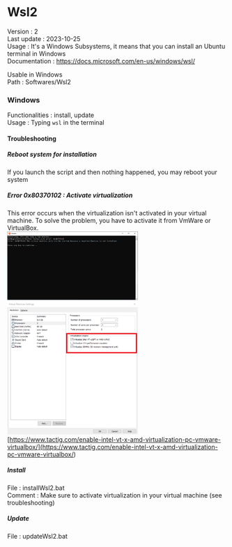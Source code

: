 # Wsl2  
  
Version : 2  
Last update : 2023-10-25  
Usage : It's a Windows Subsystems, it means that you can install an Ubuntu terminal in Windows  
Documentation : https://docs.microsoft.com/en-us/windows/wsl/  
  
Usable in Windows  
Path : Softwares/Wsl2  
  
### Windows  
  
Functionalities : install, update  
Usage : Typing `wsl` in the terminal  
#### Troubleshooting  
  
##### Reboot system for installation  
  
If you launch the script and then nothing happened, you may reboot your system  
##### Error 0x80370102 : Activate virtualization  
  
This error occurs when the virtualization isn't activated in your virtual machine. To solve the problem, you have to activate it from VmWare or VirtualBox.  
[<img src=../Troubleshooting/Wsl/Wsl_virtualization_error.png width="300"/>](../Troubleshooting/Wsl/Wsl_virtualization_error.png)  
[<img src=../Troubleshooting/Wsl/Wsl_virtualization_solution.png width="300"/>](../Troubleshooting/Wsl/Wsl_virtualization_solution.png)  
[https://www.tactig.com/enable-intel-vt-x-amd-virtualization-pc-vmware-virtualbox/](<https://www.tactig.com/enable-intel-vt-x-amd-virtualization-pc-vmware-virtualbox/>)  
  
  
##### Install  
  
File : installWsl2.bat  
Comment : Make sure to activate virtualization in your virtual machine (see troubleshooting)  
  
##### Update  
  
File : updateWsl2.bat  
  
